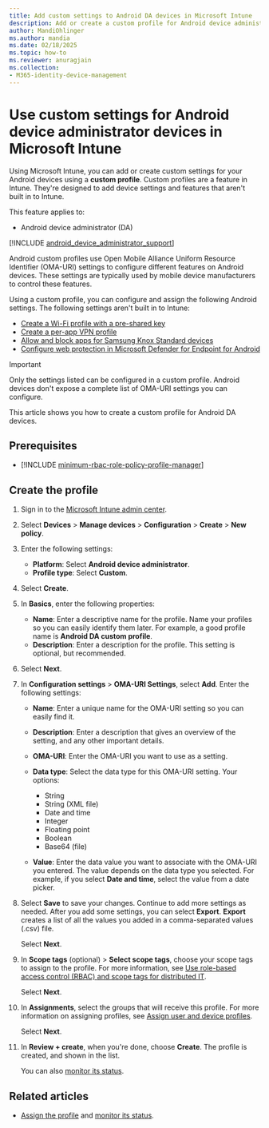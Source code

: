 ```yaml
---
title: Add custom settings to Android DA devices in Microsoft Intune
description: Add or create a custom profile for Android device administrator (DA) devices in Microsoft Intune. Create a WiFi profile with a preshared key, create a per-app VPN profile, or allow/block apps for Samsung Knox Standard devices.
author: MandiOhlinger
ms.author: mandia
ms.date: 02/18/2025
ms.topic: how-to
ms.reviewer: anuragjain
ms.collection:
- M365-identity-device-management
---
```


# Use custom settings for Android device administrator devices in Microsoft Intune

Using Microsoft Intune, you can add or create custom settings for your Android devices using a **custom profile**. Custom profiles are a feature in Intune. They're designed to add device settings and features that aren't built in to Intune.

This feature applies to:

- Android device administrator (DA)

[!INCLUDE [android_device_administrator_support](../includes/android-device-administrator-support.md)]

Android custom profiles use Open Mobile Alliance Uniform Resource Identifier (OMA-URI) settings to configure different features on Android devices. These settings are typically used by mobile device manufacturers to control these features.

Using a custom profile, you can configure and assign the following Android settings. The following settings aren't built in to Intune:

- [Create a Wi-Fi profile with a pre-shared key](/mem/intune-service/configuration/wi-fi-profile-shared-key)
- [Create a per-app VPN profile](/mem/intune-service/configuration/android-pulse-secure-per-app-vpn)
- [Allow and block apps for Samsung Knox Standard devices](/mem/intune-service/configuration/samsung-knox-apps-allow-block)
- [Configure web protection in Microsoft Defender for Endpoint for Android](../protect/advanced-threat-protection-manage-android.md)

> [!IMPORTANT]
> Only the settings listed can be configured in a custom profile. Android devices don't expose a complete list of OMA-URI settings you can configure.<!-- 10948264 -->

This article shows you how to create a custom profile for Android DA devices.

## Prerequisites

- [!INCLUDE [minimum-rbac-role-policy-profile-manager](../includes/minimum-rbac-role-policy-profile-manager.md)]

## Create the profile

1. Sign in to the [Microsoft Intune admin center](https://go.microsoft.com/fwlink/?linkid=2109431).
2. Select **Devices** > **Manage devices** > **Configuration** > **Create** > **New policy**.
3. Enter the following settings:

    - **Platform**: Select **Android device administrator**.
    - **Profile type**: Select **Custom**.

4. Select **Create**.
5. In **Basics**, enter the following properties:

    - **Name**: Enter a descriptive name for the profile. Name your profiles so you can easily identify them later. For example, a good profile name is **Android DA custom profile**.
    - **Description**: Enter a description for the profile. This setting is optional, but recommended.

6. Select **Next**.
7. In **Configuration settings** > **OMA-URI Settings**, select **Add**. Enter the following settings:

    - **Name**: Enter a unique name for the OMA-URI setting so you can easily find it.
    - **Description**: Enter a description that gives an overview of the setting, and any other important details.
    - **OMA-URI**: Enter the OMA-URI you want to use as a setting.
    - **Data type**: Select the data type for this OMA-URI setting. Your options:

      - String
      - String (XML file)
      - Date and time
      - Integer
      - Floating point
      - Boolean
      - Base64 (file)

    - **Value**: Enter the data value you want to associate with the OMA-URI you entered. The value depends on the data type you selected. For example, if you select **Date and time**, select the value from a date picker.

8. Select **Save** to save your changes. Continue to add more settings as needed. After you add some settings, you can select **Export**. **Export** creates a list of all the values you added in a comma-separated values (.csv) file.

    Select **Next**.

9. In **Scope tags** (optional) > **Select scope tags**, choose your scope tags to assign to the profile. For more information, see [Use role-based access control (RBAC) and scope tags for distributed IT](../fundamentals/scope-tags.md).

    Select **Next**.

10. In **Assignments**, select the groups that will receive this profile. For more information on assigning profiles, see [Assign user and device profiles](device-profile-assign.md).

    Select **Next**.

11. In **Review + create**, when you're done, choose **Create**. The profile is created, and shown in the list.

    You can also [monitor its status](device-profile-monitor.md).

## Related articles

- [Assign the profile](device-profile-assign.md) and [monitor its status](device-profile-monitor.md).

